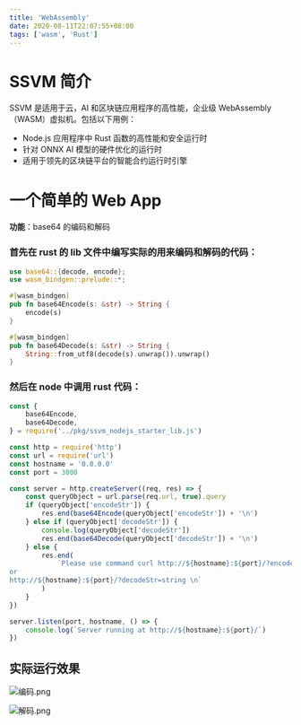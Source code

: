 ```yaml
---
title: 'WebAssembly'
date: 2020-08-11T22:07:55+08:00
tags: ['wasm', 'Rust']
---
```


# SSVM 简介

SSVM 是适用于云，AI 和区块链应用程序的高性能，企业级 WebAssembly（WASM）虚拟机。包括以下用例：

-   Node.js 应用程序中 Rust 函数的高性能和安全运行时
-   针对 ONNX AI 模型的硬件优化的运行时
-   适用于领先的区块链平台的智能合约运行时引擎

# 一个简单的 Web App

**功能**：base64 的编码和解码

### 首先在 rust 的 lib 文件中编写实际的用来编码和解码的代码：

```rust
use base64::{decode, encode};
use wasm_bindgen::prelude::*;

#[wasm_bindgen]
pub fn base64Encode(s: &str) -> String {
    encode(s)
}

#[wasm_bindgen]
pub fn base64Decode(s: &str) -> String {
    String::from_utf8(decode(s).unwrap()).unwrap()
}

```

### 然后在 node 中调用 rust 代码：

```js
const {
    base64Encode,
    base64Decode,
} = require('../pkg/ssvm_nodejs_starter_lib.js')

const http = require('http')
const url = require('url')
const hostname = '0.0.0.0'
const port = 3000

const server = http.createServer((req, res) => {
    const queryObject = url.parse(req.url, true).query
    if (queryObject['encodeStr']) {
        res.end(base64Encode(queryObject['encodeStr']) + '\n')
    } else if (queryObject['decodeStr']) {
        console.log(queryObject['decodeStr'])
        res.end(base64Decode(queryObject['decodeStr']) + '\n')
    } else {
        res.end(
            `Please use command curl http://${hostname}:${port}/?encodeStr=string
or
http://${hostname}:${port}/?decodeStr=string \n`
        )
    }
})

server.listen(port, hostname, () => {
    console.log(`Server running at http://${hostname}:${port}/`)
})
```

## 实际运行效果

![编码.png](https://upload-images.jianshu.io/upload_images/3378977-25fbedd56267260a.png?imageMogr2/auto-orient/strip%7CimageView2/2/w/1240)

![解码.png](https://upload-images.jianshu.io/upload_images/3378977-485d5c228132a7f1.png?imageMogr2/auto-orient/strip%7CimageView2/2/w/1240)
